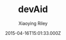 ---
title: devAid
github: https://github.com/kevit/devaid-jekyll-theme
demo: https://themes.3rdwavemedia.com/demo/devaid/
author: Xiaoying Riley
ssg:
  - Jekyll
cms:
  - No Cms
date: 2015-04-16T15:01:33.000Z
github_branch: master
description: DevAid theme for Jekyll
stale: true
---